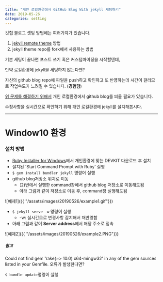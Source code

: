 ```yaml
---
title: "개인 로컬환경에서 GitHub Blog With jekyll 세팅하기"
date: 2019-05-26
categories: setting
---
```



깃헙 블로그 셋팅 방법에는 여러가지가 있습니다.

1. [jekyll remote theme](https://github.com/benbalter/jekyll-remote-theme) 방법
2. jekyll theme repo를 fork해서 사용하는 방법

기본 세팅이 끝나면 포스트 쓰기 혹은 커스텀마이징을 시작할텐데,

만약 로컬환경에 jekyll을 세팅하지 않는다면?

자신의 github blog repo에 파일을 push하고 확인하고 또 반영하는데 시간이 걸리므로 작업속도가 느려질 수 있습니다. (**경험담**)

<u>위 문제를 해결하기 위해서</u> 개인 로컬환경에서 github blog를 띄울 필요가 있습니다.

수정사항을 실시간으로 확인하기 위해 개인 로컬환경에 jekyll를 설치해봅시다.

---

# Window10 환경
### 설치 방법

- [Ruby Installer for Windows](https://rubyinstaller.org/downloads/)에서 개인환경에 맞는 DEVKIT 다운로드 후 설치
- 설치된 'Start Command Prompt with Ruby' 실행
- ```$ gem install bundler jekyll``` 명령어 실행
- github blog저장소 위치로 이동
    - (2)번에서 실행한 command창에서 github blog 저장소로 이동해도됨
    - 아래 그림과 같이 저장소로 이동 후, command창 실행해도됨

![예제1]({{ "/assets/images/20190526/example1.gif"}})

- ```$ jekyll serve -w``` 명령어 실행
    - -w: 실시간으로 변경사항 감지해서 재반영함
- 아래 그림과 같이 **Server address**에서 해당 주소로 접속

![예제2]({{ "/assets/images/20190526/example2.PNG"}})

##### 참고
Could not find gem 'rake(~> 10.0) x64-mingw32' in any of the gem sources listed in your Gemfile. 오류가 발생한다면? 

```$ bundle update```명령어 실행



